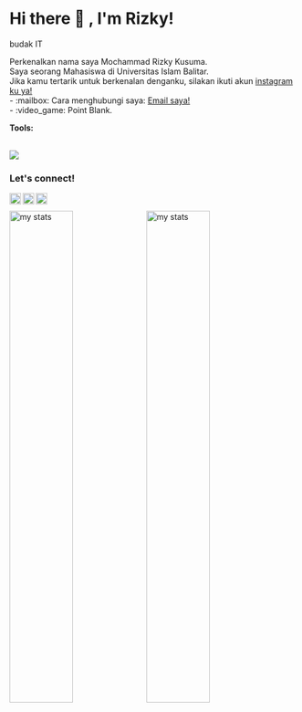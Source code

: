 # <summary><strong>Hi there :wave: , I'm Rizky!</strong></summary>
budak IT
<p>
    Perkenalkan nama saya Mochammad Rizky Kusuma. </br>
    Saya seorang Mahasiswa di Universitas Islam Balitar. </br>
    Jika kamu tertarik untuk berkenalan denganku, silakan ikuti akun <a href="https://www.instagram.com/rizkykusuma____/">instagram ku ya!</a>  </br>
    - :mailbox: Cara menghubungi saya: <a href="mailto:m.riskykusuma00@gmail.com">Email saya!</a>  </br>
    - :video_game: Point Blank. </br>
<p> 
 <summary><strong>Tools:</strong></summary>
<p> </br>
    <img src="https://img.shields.io/badge/Text%20Editor-Visual%20Studio%20Code-blue?&logo=visual%20studio%20code&logoColor=blue" />
</p>

### <summary><strong>Let's connect!</strong></summary>
<a href="https://twitter.com/yours">
  <img align="left" alt="Goo's Twitter" width="20px" src="https://simpleicons.now.sh/twitter/495f7e" />
</a>
<a href="https://www.instagram.com/yours/">
  <img align="left" alt="Goo's Instagram" width="20px" src="https://simpleicons.now.sh/instagram/495f7e" />
</a>
<a href="https://yours.com/">
  <img align="left" alt="Goo's Blog" width="20px" src="https://simpleicons.now.sh/blogger/495f7e" />
</a>
</br>
<p>
  <p>
    <img alt=" my stats " align= "left" width="47%" src= "https://github-readme-stats.vercel.app/api?username=mrizkykusuma&theme=onedark"/>
    <img alt=" my stats " align= "left" width="47%" src= "https://github-readme-stats.vercel.app/api/top-langs/?username=mrizkykusuma&layout=compact)">
  </a>
</p>



